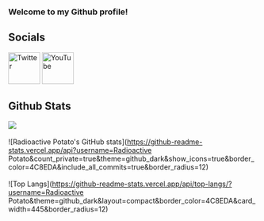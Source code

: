 ### Welcome to my Github profile!<br>
## Socials
[<image src="./twitter.png" alt=Twitter width=64/>](https://twitter.com/RadioactiveP724)
[<image src="./youtube.png" alt=YouTube width=64/>](https://youtube.com/@radioactive.potato)
<br>
## Github Stats
![](https://komarev.com/ghpvc/?username=User9684&color=ffccff)
<br><br>
![Radioactive Potato's GitHub stats](https://github-readme-stats.vercel.app/api?username=Radioactive Potato&count_private=true&theme=github_dark&show_icons=true&border_color=4C8EDA&include_all_commits=true&border_radius=12)
<br><br>
![Top Langs](https://github-readme-stats.vercel.app/api/top-langs/?username=Radioactive Potato&theme=github_dark&layout=compact&border_color=4C8EDA&card_width=445&border_radius=12)
